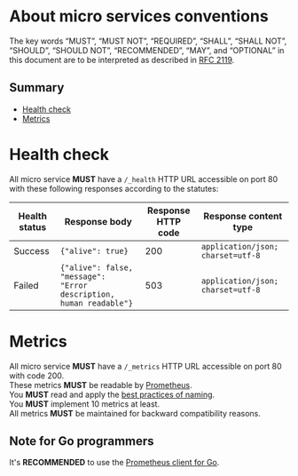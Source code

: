 # About micro services conventions

The key words “MUST”, “MUST NOT”, “REQUIRED”, “SHALL”, “SHALL NOT”, “SHOULD”, “SHOULD NOT”, “RECOMMENDED”, “MAY”, and “OPTIONAL” in this document are to be interpreted as described in [RFC 2119](https://tools.ietf.org/html/rfc2119).

## Summary

* [Health check](#health-check)
* [Metrics](#metrics)

# Health check

All micro service __MUST__ have a `/_health` HTTP URL accessible on port 80 with these following responses according to the statutes:

| Health status | Response body | Response HTTP code | Response content type |
|---------------|------------------------------------------------------------------|--------------------|---------------------------------|
| Success | `{"alive": true}` | 200 | `application/json; charset=utf-8` |
| Failed | `{"alive": false, "message": "Error description, human readable"}` | 503 | `application/json; charset=utf-8` |

# Metrics

All micro service __MUST__ have a `/_metrics` HTTP URL accessible on port 80 with code 200.  
These metrics __MUST__ be readable by [Prometheus](https://prometheus.io/).  
You __MUST__ read and apply the [best practices of naming](https://prometheus.io/docs/practices/naming/).  
You __MUST__ implement 10 metrics at least.  
All metrics __MUST__ be maintained for backward compatibility reasons.

## Note for Go programmers

It's __RECOMMENDED__ to use the [Prometheus client for Go](https://github.com/prometheus/client_golang).
